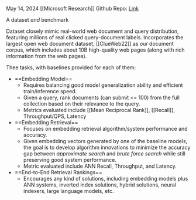May 14, 2024
[[Microsoft Research]]
Github Repo: [Link](https://github.com/microsoft/MS-MARCO-Web-Search)

A dataset *and* benchmark

Dataset closely mimic real-world web document and query distribution, featuring millions of real clicked query-document labels.
Incorporates the largest open web document dataset, [[ClueWeb22]] as our document corpus, which includes about 10B high-quality web pages (along with rich information from the web pages).

Thee tasks, with baselines provided for each of them:
- ==Embedding Model==
	- Requires balancing good model generalization ability and efficient train/inference speed.
	- Given a query, rank documents (can submit <= 100) from the full collection based on their relevance to the query.
	- Metrics evaluated include [[Mean Reciprocal Rank]], [[Recall]], Throughput/QPS, Latency
- ==Embedding Retrieval==
	- Focuses on embedding retrieval algorithm/system performance and accuracy. 
	- Given embedding vectors generated by one of the baseline models, the goal is to develop algorithm innovations to minimize the accuracy gap between *approximate search* and *brute force search* while still preserving good system performance.
	- Metric evaluated include ANN Recall, Throughput, and Latency.
- ==End-to-End Retrieval Rankings==
	- Encourages any kind of solutions, including embedding models plus ANN systems, inverted index solutions, hybrid solutions, neural indexers, large language models, etc.

